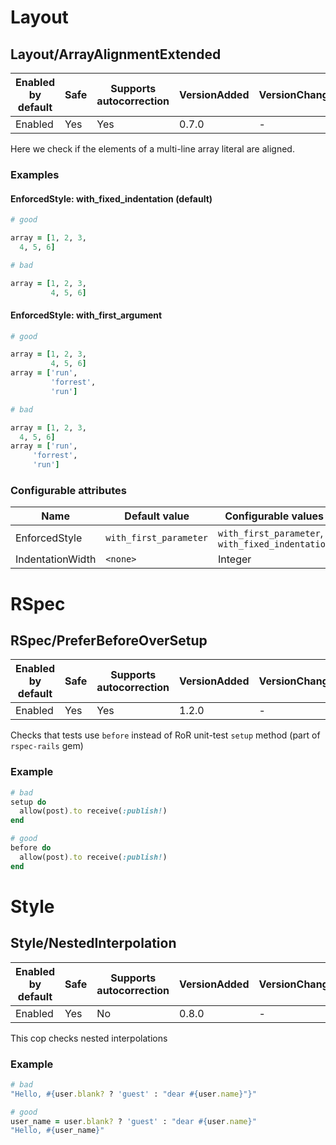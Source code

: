 # Layout

## Layout/ArrayAlignmentExtended

Enabled by default | Safe | Supports autocorrection | VersionAdded | VersionChanged
--- | --- | --- | --- | ---
Enabled | Yes | Yes  | 0.7.0 | -

Here we check if the elements of a multi-line array literal are
aligned.

### Examples

#### EnforcedStyle: with_fixed_indentation (default)

```ruby
# good

array = [1, 2, 3,
  4, 5, 6]

# bad

array = [1, 2, 3,
         4, 5, 6]
```

#### EnforcedStyle: with_first_argument

```ruby
# good

array = [1, 2, 3,
         4, 5, 6]
array = ['run',
         'forrest',
         'run']

# bad

array = [1, 2, 3,
  4, 5, 6]
array = ['run',
     'forrest',
     'run']
```

### Configurable attributes

Name | Default value | Configurable values
--- | --- | ---
EnforcedStyle | `with_first_parameter` | `with_first_parameter`, `with_fixed_indentation`
IndentationWidth | `<none>` | Integer

# RSpec

## RSpec/PreferBeforeOverSetup

Enabled by default | Safe | Supports autocorrection | VersionAdded | VersionChanged
--- | --- | --- | --- | ---
Enabled | Yes | Yes | 1.2.0 | -

Checks that tests use `before` instead of RoR unit-test `setup` method (part of `rspec-rails` gem)

### Example

```ruby
# bad
setup do
  allow(post).to receive(:publish!)
end

# good
before do
  allow(post).to receive(:publish!)
end
```

# Style

## Style/NestedInterpolation

Enabled by default | Safe | Supports autocorrection | VersionAdded | VersionChanged
--- | --- | --- | --- | ---
Enabled | Yes | No | 0.8.0 | -

This cop checks nested interpolations

### Example

```ruby
# bad
"Hello, #{user.blank? ? 'guest' : "dear #{user.name}"}"

# good
user_name = user.blank? ? 'guest' : "dear #{user.name}"
"Hello, #{user_name}"
```
